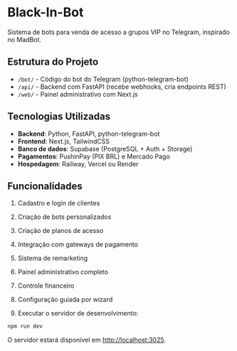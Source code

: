 # Black-In-Bot

Sistema de bots para venda de acesso a grupos VIP no Telegram, inspirado no MadBot.

## Estrutura do Projeto

- `/bot/` - Código do bot do Telegram (python-telegram-bot)
- `/api/` - Backend com FastAPI (recebe webhooks, cria endpoints REST)
- `/web/` - Painel administrativo com Next.js

## Tecnologias Utilizadas

- **Backend**: Python, FastAPI, python-telegram-bot
- **Frontend**: Next.js, TailwindCSS
- **Banco de dados**: Supabase (PostgreSQL + Auth + Storage)
- **Pagamentos**: PushinPay (PIX BRL) e Mercado Pago
- **Hospedagem**: Railway, Vercel ou Render

## Funcionalidades

1. Cadastro e login de clientes
2. Criação de bots personalizados
3. Criação de planos de acesso
4. Integração com gateways de pagamento
5. Sistema de remarketing
6. Painel administrativo completo
7. Controle financeiro
8. Configuração guiada por wizard

3. Executar o servidor de desenvolvimento:
```bash
npm run dev
```

O servidor estará disponível em [http://localhost:3025](http://localhost:3025). 